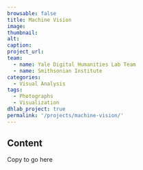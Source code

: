 ```yaml
---
browsable: false
title: Machine Vision
image:
thumbnail:
alt:
caption:
project_url:
team:
  - name: Yale Digital Humanities Lab Team
  - name: Smithsonian Institute
categories:
  - Visual Analysis
tags:
  - Photographs
  - Visualization
dhlab_project: true
permalink: '/projects/machine-vision/'
---
```


## Content

Copy to go here